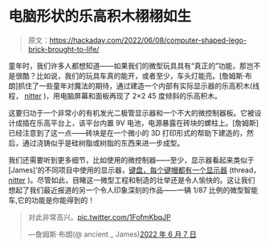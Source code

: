 # 电脑形状的乐高积木栩栩如生

> 原文：<https://hackaday.com/2022/06/08/computer-shaped-lego-brick-brought-to-life/>

童年时，我们许多人都想知道——如果我们的微型玩具具有“真正的”功能，那岂不是很酷？比如说，我们的玩具车真的能开，或者至少，车头灯能亮。[詹姆斯·布朗]抓住了一些童年对魔法的期待，通过建造一个内部有实际显示器的乐高积木(线程， [nitter](https://nitter.net/ancient_james/status/1534002794726031360) )，用电脑屏幕和面板再现了 2×2 45 度倾斜的乐高积木。

这要归功于一个非常小的有机发光二极管显示器和一个不大的微控制器板。它被设计成插在乐高平台上，该平台内置 9V 电池，电源暴露在砖块的螺柱上。[詹姆斯]已经注意到了这一点——砖块是在一个微小的 3D 打印形式的帮助下建造的，然后，通过浇铸似乎是硅树脂或树脂的东西来进一步成型。

我们还需要听到更多细节，比如使用的微控制器——至少，显示器看起来类似于[James]'的不同项目中使用的显示器，[键盘，每个键帽都有一个显示器](https://twitter.com/ancient_james/status/1516665132151050242) (thread， [nitter](https://nitter.net/ancient_james/status/1516665132151050242) )。尽管如此，目睹这一微型工程和制造的壮举还是令人愉快的。这让我们想起了我们最近报道的另一个令人印象深刻的作品——一辆 1/87 比例的微型智能车,它的功能是你能得到的！

> 对此非常高兴。[pic.twitter.com/1FofmKbqJP](https://t.co/1FofmKbqJP)
> 
> —詹姆斯·布朗(@ ancient _ James)[2022 年 6 月 7 日](https://twitter.com/ancient_james/status/1534002794726031360?ref_src=twsrc%5Etfw)